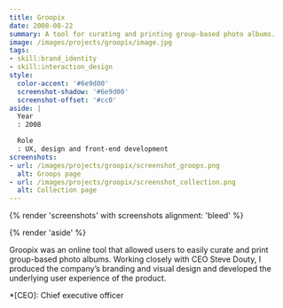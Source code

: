```yaml
---
title: Groopix
date: 2008-08-22
summary: A tool for curating and printing group-based photo albums.
image: /images/projects/groopix/image.jpg
tags:
- skill:brand_identity
- skill:interaction_design
style:
  color-accent: '#6e9d00'
  screenshot-shadow: '#6e9d00'
  screenshot-offset: '#cc0'
aside: |
  Year
  : 2008

  Role
  : UX, design and front-end development
screenshots:
- url: /images/projects/groopix/screenshot_groops.png
  alt: Groops page
- url: /images/projects/groopix/screenshot_collection.png
  alt: Collection page
---
```

{% render 'screenshots' with screenshots
  alignment: 'bleed'
%}

{% render 'aside' %}

Groopix was an online tool that allowed users to easily curate and print group-based photo albums. Working closely with CEO Steve Douty, I produced the company’s branding and visual design and developed the underlying user experience of the product.

*[CEO]: Chief executive officer
